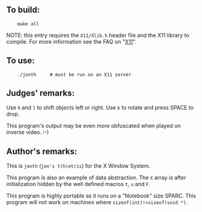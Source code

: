 ## To build:

``` <!---sh-->
    make all
```

NOTE: this entry requires the `X11/Xlib.h` header file and the X11 library to
compile.  For more information see the
FAQ on "[X11](../../faq.html#X11)".


## To use:

``` <!---sh-->
    ./jonth     # must be run on an X11 server
```


## Judges' remarks:

Use `h` and `l` to shift objects left or right.  Use `k` to
rotate and press SPACE to drop.

This program's output may be even more obfuscated when played
on inverse video.  :-)


## Author's remarks:

This is `jonth` (`jon's t(h)etris`) for the X Window System.

This program is also an example of data abstraction.  The `X` array is
after initialization hidden by the well defined macros `t`, `u` and `F`.

This program is highly portable as it runs on a "Notebook" size SPARC.
This program will not work on machines where `sizeof(int)!=sizeof(void *)`.


<!--

    Copyright © 1984-2024 by Landon Curt Noll. All Rights Reserved.

    You are free to share and adapt this file under the terms of this license:

        Creative Commons Attribution-ShareAlike 4.0 International (CC BY-SA 4.0)

    For more information, see:

        https://creativecommons.org/licenses/by-sa/4.0/

-->
